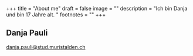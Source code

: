 +++
title = "About me"
draft = false
image = ""
description = "Ich bin Danja und bin 17 Jahre alt. "
footnotes = ""
+++
## Danja Pauli

danja.pauli@stud.muristalden.ch